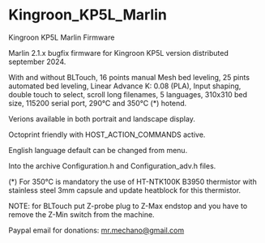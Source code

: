 # Kingroon_KP5L_Marlin
Kingroon KP5L Marlin Firmware

Marlin 2.1.x bugfix firmware for Kingroon KP5L version distributed september 2024.

With and without BLTouch, 
16 points manual Mesh bed leveling,
25 pints automated bed leveling,
Linear Advance K: 0.08 (PLA),
Input shaping,
double touch to select,
scroll long filenames,
5 languages,
310x310 bed size,
115200 serial port,
290°C and 350°C (*) hotend.

Verions available in both portrait and landscape display.

Octoprint friendly with HOST_ACTION_COMMANDS active.

English language default can be changed from menu.

Into the archive Configuration.h and Configuration_adv.h files. 

(*) For 350°C is mandatory the use of HT-NTK100K B3950 thermistor with stainless steel 3mm capsule and update heatblock for this thermistor.

NOTE: for BLTouch put Z-probe plug to Z-Max endstop and you have to remove the Z-Min switch from the machine.

Paypal email for donations: mr.mechano@gmail.com
